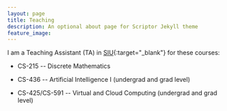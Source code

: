 ```yaml
---
layout: page
title: Teaching
description: An optional about page for Scriptor Jekyll theme
feature_image:
---
```


I am a Teaching Assistant (TA)  in [SIU](https://www.siu.edu){:target="_blank"} for these courses: 

* CS-215 -- Discrete Mathematics 

* CS-436 -- Artificial Intelligence I (undergrad and grad level)

* CS-425/CS-591 --  Virtual and Cloud Computing (undergrad and grad level)
